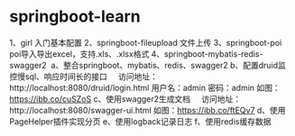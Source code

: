 # springboot-learn
1、girl
   入门基本配置
2、springboot-fileupload
   文件上传
3、springboot-poi
  poi导入导出excel，支持.xls、.xlsx格式
4、springboot-mybatis-redis-swagger2
  a、整合springboot、mybatis、redis、swagger2
  b、配置druid监控慢sql、响应时间长的接口 
     访问地址：http://localhost:8080/druid/login.html 用户名：admin 密码：admin
     如图：https://ibb.co/cuSZoS
  c、使用swagger2生成文档 
     访问地址：http://localhost:8080/swagger-ui.html
     如图：https://ibb.co/ftEQv7
  d、使用PageHelper插件实现分页
  e、使用logback记录日志
  f、使用redis缓存数据
     
